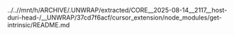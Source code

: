 ../..//mnt/h/ARCHIVE/.UNWRAP/extracted/CORE__2025-08-14__2117__host-duri-head-/__UNWRAP/37cd7f6acf/cursor_extension/node_modules/get-intrinsic/README.md